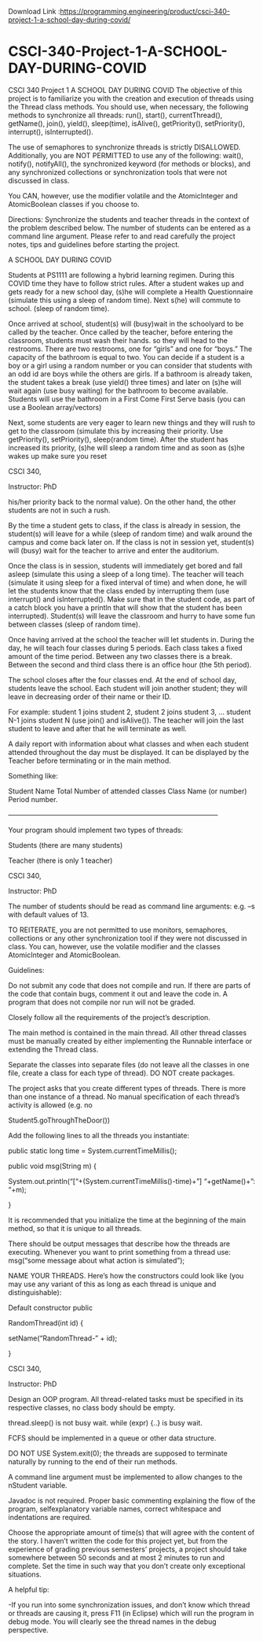 Download Link :https://programming.engineering/product/csci-340-project-1-a-school-day-during-covid/


# CSCI-340-Project-1-A-SCHOOL-DAY-DURING-COVID
CSCI 340 Project 1 A SCHOOL DAY DURING COVID
The objective of this project is to familiarize you with the creation and execution of threads using the Thread class methods. You should use, when necessary, the following methods to synchronize all threads: run(), start(), currentThread(), getName(), join(), yield(), sleep(time), isAlive(), getPriority(), setPriority(), interrupt(), isInterrupted().

The use of semaphores to synchronize threads is strictly DISALLOWED. Additionally, you are NOT PERMITTED to use any of the following: wait(), notify(), notifyAll(), the synchronized keyword (for methods or blocks), and any synchronized collections or synchronization tools that were not discussed in class.

You CAN, however, use the modifier volatile and the AtomicInteger and AtomicBoolean classes if you choose to.

Directions: Synchronize the students and teacher threads in the context of the problem described below. The number of students can be entered as a command line argument. Please refer to and read carefully the project notes, tips and guidelines before starting the project.

A SCHOOL DAY DURING COVID

Students at PS1111 are following a hybrid learning regimen. During this COVID time they have to follow strict rules. After a student wakes up and gets ready for a new school day, (s)he will complete a Health Questionnaire (simulate this using a sleep of random time). Next s(he) will commute to school. (sleep of random time).

Once arrived at school, student(s) will (busy)wait in the schoolyard to be called by the teacher. Once called by the teacher, before entering the classroom, students must wash their hands. so they will head to the restrooms. There are two restrooms, one for “girls” and one for “boys.” The capacity of the bathroom is equal to two. You can decide if a student is a boy or a girl using a random number or you can consider that students with an odd id are boys while the others are girls. If a bathroom is already taken, the student takes a break (use yield() three times) and later on (s)he will wait again (use busy waiting) for the bathroom to become available. Students will use the bathroom in a First Come First Serve basis (you can use a Boolean array/vectors)

Next, some students are very eager to learn new things and they will rush to get to the classroom (simulate this by increasing their priority. Use getPriority(), setPriority(), sleep(random time). After the student has increased its priority, (s)he will sleep a random time and as soon as (s)he wakes up make sure you reset

CSCI 340,

Instructor: PhD

his/her priority back to the normal value). On the other hand, the other students are not in such a rush.

By the time a student gets to class, if the class is already in session, the student(s) will leave for a while (sleep of random time) and walk around the campus and come back later on. If the class is not in session yet, student(s) will (busy) wait for the teacher to arrive and enter the auditorium.

Once the class is in session, students will immediately get bored and fall asleep (simulate this using a sleep of a long time). The teacher will teach (simulate it using sleep for a fixed interval of time) and when done, he will let the students know that the class ended by interrupting them (use interrupt() and isInterrupted(). Make sure that in the student code, as part of a catch block you have a println that will show that the student has been interrupted). Student(s) will leave the classroom and hurry to have some fun between classes (sleep of random time).

Once having arrived at the school the teacher will let students in. During the day, he will teach four classes during 5 periods. Each class takes a fixed amount of the time period. Between any two classes there is a break. Between the second and third class there is an office hour (the 5th period).

The school closes after the four classes end. At the end of school day, students leave the school. Each student will join another student; they will leave in decreasing order of their name or their ID.

For example: student 1 joins student 2, student 2 joins student 3, … student N-1 joins student N (use join() and isAlive()). The teacher will join the last student to leave and after that he will terminate as well.

A daily report with information about what classes and when each student attended throughout the day must be displayed. It can be displayed by the Teacher before terminating or in the main method.

Something like:

Student Name Total Number of attended classes Class Name (or number) Period number.

——————————————————————————————–

Your program should implement two types of threads:

Students (there are many students)

Teacher (there is only 1 teacher)

CSCI 340,

Instructor: PhD

The number of students should be read as command line arguments: e.g. –s <int> with default values of 13.

TO REITERATE, you are not permitted to use monitors, semaphores, collections or any other synchronization tool if they were not discussed in class. You can, however, use the volatile modifier and the classes AtomicInteger and AtomicBoolean.

Guidelines:

Do not submit any code that does not compile and run. If there are parts of the code that contain bugs, comment it out and leave the code in. A program that does not compile nor run will not be graded.

Closely follow all the requirements of the project’s description.

The main method is contained in the main thread. All other thread classes must be manually created by either implementing the Runnable interface or extending the Thread class.

Separate the classes into separate files (do not leave all the classes in one file, create a class for each type of thread). DO NOT create packages.

The project asks that you create different types of threads. There is more than one instance of a thread. No manual specification of each thread’s activity is allowed (e.g. no

Student5.goThroughTheDoor())

Add the following lines to all the threads you instantiate:

public static long time = System.currentTimeMillis();

public void msg(String m) {

System.out.println(“[“+(System.currentTimeMillis()-time)+”] “+getName()+”: “+m);

}

It is recommended that you initialize the time at the beginning of the main method, so that it is unique to all threads.

There should be output messages that describe how the threads are executing. Whenever you want to print something from a thread use: msg(“some message about what action is simulated”);

NAME YOUR THREADS. Here’s how the constructors could look like (you may use any variant of this as long as each thread is unique and distinguishable):

Default constructor public

RandomThread(int id) {

setName(“RandomThread-” + id);

}

CSCI 340,

Instructor: PhD

Design an OOP program. All thread-related tasks must be specified in its respective classes, no class body should be empty.

thread.sleep() is not busy wait. while (expr) {..} is busy wait.

FCFS should be implemented in a queue or other data structure.

DO NOT USE System.exit(0); the threads are supposed to terminate naturally by running to the end of their run methods.

A command line argument must be implemented to allow changes to the nStudent variable.

Javadoc is not required. Proper basic commenting explaining the flow of the program, selfexplanatory variable names, correct whitespace and indentations are required.

Choose the appropriate amount of time(s) that will agree with the content of the story. I haven’t written the code for this project yet, but from the experience of grading previous semesters’ projects, a project should take somewhere between 50 seconds and at most 2 minutes to run and complete. Set the time in such way that you don’t create only exceptional situations.

A helpful tip:

-If you run into some synchronization issues, and don’t know which thread or threads are causing it, press F11 (in Eclipse) which will run the program in debug mode. You will clearly see the thread names in the debug perspective.
